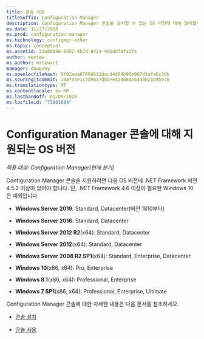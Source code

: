 ```yaml
---
title: 콘솔 지원
titleSuffix: Configuration Manager
description: Configuration Manager 콘솔을 설치할 수 있는 OS 버전에 대해 알아봅니다.
ms.date: 11/27/2018
ms.prod: configuration-manager
ms.technology: configmgr-other
ms.topic: conceptual
ms.assetid: 21a80050-6452-4b7d-8424-99bddf9fa1f4
author: mestew
ms.author: mstewart
manager: dougeby
ms.openlocfilehash: 9f92eaa87806612dacd4d04b90e007d3afa6c30b
ms.sourcegitcommit: 148745e1c3d9817d8beea20684a54436210959c6
ms.translationtype: HT
ms.contentlocale: ko-KR
ms.lasthandoff: 01/09/2020
ms.locfileid: "75801684"
---
```

# <a name="supported-os-versions-for-configuration-manager-consoles"></a>Configuration Manager 콘솔에 대해 지원되는 OS 버전

*적용 대상: Configuration Manager(현재 분기)*


Configuration Manager 콘솔을 지원하려면 다음 OS 버전에 .NET Framework 버전 4.5.2 이상이 있어야 합니다. 단, .NET Framework 4.6 이상이 필요한 Windows 10은 예외입니다.  

- **Windows Server 2019**: Standard, Datacenter(버전 1810부터)  

-   **Windows Server 2016**: Standard, Datacenter  

-   **Windows Server 2012 R2**(x64): Standard, Datacenter  

-   **Windows Server 2012**(x64): Standard, Datacenter  

-   **Windows Server 2008 R2 SP1**(x64): Standard, Enterprise, Datacenter  

-   **Windows 10**(x86, x64): Pro, Enterprise  

-   **Windows 8.1**(x86, x64): Professional, Enterprise  

-   **Windows 7 SP1**(x86, x64): Professional, Enterprise, Ultimate  


Configuration Manager 콘솔에 대한 자세한 내용은 다음 문서를 참조하세요.

- [콘솔 설치](/sccm/core/servers/deploy/install/install-consoles)  

- [콘솔 사용](/sccm/core/servers/manage/admin-console)  

